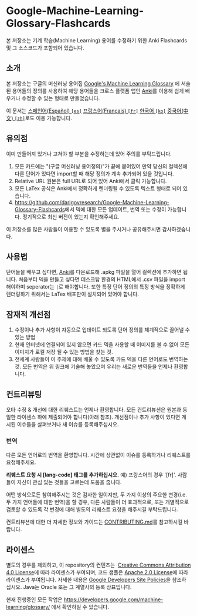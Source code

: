 # Google-Machine-Learning-Glossary-Flashcards
본 저장소는 기계 학습(Machine Learning) 용어를 수정하기 위한 Anki Flashcards 및 그 소스코드가 포함되어 있습니다.

## 소개
본 저장소는 구글의 머신러닝 용어집 [Google's Machine Learning Glossary](https://developers.google.com/machine-learning/glossary/) 에 서술된 용어들의 정의를 사용하여 해당 용어들을 크로스 플랫폼 앱인 <a href="https://apps.ankiweb.net/">Anki</a>를 이용해 쉽게 배우거나 수정할 수 있는 형태로 만들었습니다.

이 문서는 [스페인어(Español) `[es]`](https://github.com/darigovresearch/Google-Machine-Learning-Glossary-Flashcards/blob/master/README.es.md)  [프랑스어(Français) `[fr]`](https://github.com/darigovresearch/Google-Machine-Learning-Glossary-Flashcards/issues/1) [한국어 `[ko]`](https://github.com/darigovresearch/Google-Machine-Learning-Glossary-Flashcards/blob/master/README.ko.md) [중국어(中文) `[zh]`](https://github.com/darigovresearch/Google-Machine-Learning-Glossary-Flashcards/issues/5)로도 이용 가능합니다.

## 유의점
이미 만들어져 있거나 고쳐야 할 부분을 수정하는데 있어 주의를 부탁드립니다.

1. 모든 카드에는 "(구글 머신러닝 용어정의)"가 끝에 붙어있어 만약 당신의 컬렉션에 다른 단어가 있다면 import할 때 해당 정의가 계속 추가되어 있을 것입니다.
2. Relative URL 원본은 full URL로 되어 있어 Anki에서 클릭 가능합니다.
3. 모든 LaTex 공식은 Anki에서 정확하게 렌더링될 수 있도록 텍스트 형태로 되어 있습니다.
4. <a href="https://github.com/darigovresearch/Google-Machine-Learning-Glossary-Flashcards">https://github.com/darigovresearch/Google-Machine-Learning-Glossary-Flashcards</a>에서 덱에 대한 모든 업데이트, 번역 또는 수정이 가능합니다. 정기적으로 최신 버전이 있는지 확인해주세요.

이 저장소를 많은 사람들이 이용할 수 있도록 별을 주시거나 공유해주시면 감사하겠습니다.

## 사용법
단어들을 배우고 싶다면,  <a href="https://apps.ankiweb.net/">Anki</a>를 다운로드해 .apkg 파일을 열어 컬렉션에 추가하면 됩니다. 처음부터 덱을 만들고 싶다면 데스크탑 환경의 HTML에서 .csv 파일을 import 해야하며 seperator는 `|`로 해야합니다. 또한 특정 단어 정의의 특정 방식을 정확하게 렌더링하기 위해서는 LaTex 배포판이 설치되어 있어야 합니다.

## 잠재적 개선점
1. 수정이나 추가 사항이 자동으로 업데이트 되도록 단어 정의를 체계적으로 끌어낼 수 있는 방법
2. 현재 인터넷에 연결되어 있지 않으면 카드 덱을 사용할 때 이미지를 볼 수 없어 모든 이미지가 로컬 저장 될 수 있는 방법을 찾는 것.
3. 전세계 사람들이 이 주제에 대해 배울 수 있도록 카드 덱을 다른 언어로도 번역하는 것. 모든 번역은 위 링크에 기술해 놓았으며 우리는 새로운 번역들을 언제나 환영합니다.

## 컨트리뷰팅
오타 수정 & 개선에 대한 리퀘스트는 언제나 환영합니다. 모든 컨트리뷰션은 원본과 동일한 라이센스 하에 제출되어야 합니다(아래 참조). 개선점이나 추가 사항이 있다면 게시된 이슈들을 살펴보거나 새 이슈를 등록해주십시오.

### 번역
다른 모든 언어로의 번역을 환영합니다. 시간에 상관없이 이슈를 등록하거나 리퀘스트를 요청해주세요.

**리퀘스트 요청 시 [lang-code] 태그를 추가하십시오.** 예) 프랑스어의 경우 '[fr]'. 사람들이 자신이 관심 있는 것들을 고르는데 도움을 줍니다.

어떤 방식으로든 참여해주시는 것은 감사한 일이지만, 두 가지 이상의 주요한 변경(i.e. 두 가지 언어들에 대한 번역)을 할 경우, 다른 사람들이 더 효과적으로, 또는 개별적으로 검토할 수 있도록 각 변경에 대해 별도의 리퀘스트 요청을 해주시길 부탁드립니다.

컨트리뷰션에 대한 더 자세한 정보와 가이드는 [CONTRIBUTING.md](CONTRIBUTING.md)를 참고하시길 바랍니다.

## 라이센스
<p>별도의 경우를 제외하고, 이 repository의 컨텐츠는 
 <a href="https://creativecommons.org/licenses/by/4.0/">Creative Commons Attribution 4.0 License</a>에 따라 라이센스가 부여되며, 코드 샘플은 <a href="https://www.apache.org/licenses/LICENSE-2.0">Apache 2.0 License</a>에 따라 라이센스가 부여됩니다. 자세한 내용은 <a href="https://developers.google.com/site-policies">Google Developers Site Policies</a>을 참조하십시오. Java는 Oracle 또는 그 계열사의 등록 상표입니다.</p>

현재 진행중인 모든 작업은 https://developers.google.com/machine-learning/glossary/ 에서 확인하실 수 있습니다.



